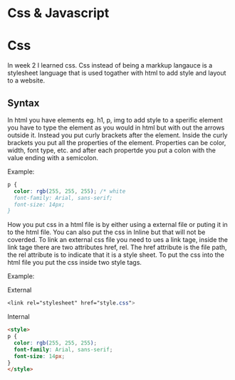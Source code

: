 # Css & Javascript

# Css
In week 2 I learned css. Css instead of being a markkup langauce is a stylesheet language that is used togather with html to add style and layout to a website.

## Syntax
In html you have elements eg. h1, p, img to add style to a sperific element you have to type the element as you would in html but with out the arrows outside it. Instead you put curly brackets after the element. Inside the curly brackets you put all the properties of the element. Properties can be color, width, font type, etc. and after each propertde you put a colon with the value ending with a semicolon.

Example:
```css
p {
  color: rgb(255, 255, 255); /* white
  font-family: Arial, sans-serif;
  font-size: 14px;
}
```
How you put css in a html file is by either using a external file or puting it in to the html file. You can also put the css in Inline but that will not be coverded. To link an external css file you need to ues a link tage, inside the link tage there are two attributes href, rel. The href attribute is the file path, the rel attribute is to indicate that it is a style sheet. To put the css into the html file you put the css inside two style tags.

Example:

External
```css
<link rel="stylesheet" href="style.css">
```

Internal 
```html
<style>
p {
  color: rgb(255, 255, 255);
  font-family: Arial, sans-serif;
  font-size: 14px;
}
</style>
```
